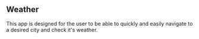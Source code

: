 ## Weather
This app is designed for the user to be able to quickly and easily navigate to a desired city and check it's weather.
